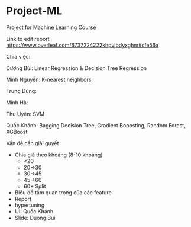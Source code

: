 # Project-ML
Project for Machine Learning Course

Link to edit report
https://www.overleaf.com/6737224222khpvjbdyxghm#cfe56a

Chia việc:


Dương Bùi: Linear Regression & Decision Tree Regression

Minh Nguyễn: K-nearest neighbors

Trung Dũng:

Minh Hà:

Thu Uyên: SVM

Quốc Khánh: Bagging Decision Tree, Gradient Booosting, Random Forest, XGBoost

Vấn đề cần giải quyết : 

- Chia giá theo khoảng (8-10 khoảng)
   + <20
   + 20->30
   + 30->45
   + 45->60
   + 60+
  Split
- Biểu đồ tầm quan trọng của các feature
- Report
- hypertuning
- UI: Quốc Khánh
- Slide: Duong Bui
